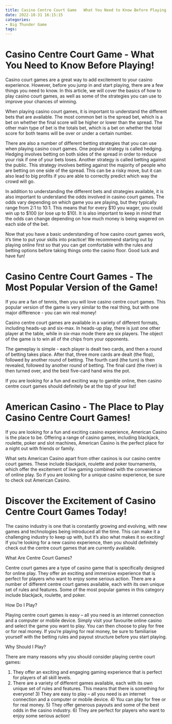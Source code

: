 ```yaml
---
title: Casino Centre Court Game   What You Need to Know Before Playing!
date: 2022-10-31 16:15:15
categories:
- Big Thunder Game
tags:
---
```



#  Casino Centre Court Game - What You Need to Know Before Playing!

Casino court games are a great way to add excitement to your casino experience. However, before you jump in and start playing, there are a few things you need to know. In this article, we will cover the basics of how to play casino court games, as well as some of the strategies you can use to improve your chances of winning.

When playing casino court games, it is important to understand the different bets that are available. The most common bet is the spread bet, which is a bet on whether the final score will be higher or lower than the spread. The other main type of bet is the totals bet, which is a bet on whether the total score for both teams will be over or under a certain number.

There are also a number of different betting strategies that you can use when playing casino court games. One popular strategy is called hedging. Hedging involves betting on both sides of the spread in order to reduce your risk if one of your bets loses. Another strategy is called betting against the public. This strategy involves betting against the majority of people who are betting on one side of the spread. This can be a risky move, but it can also lead to big profits if you are able to correctly predict which way the crowd will go.

In addition to understanding the different bets and strategies available, it is also important to understand the odds involved in casino court games. The odds vary depending on which game you are playing, but they typically range from 2:1 to 10:1. This means that for every $10 you wager, you could win up to $100 (or lose up to $10). It is also important to keep in mind that the odds can change depending on how much money is being wagered on each side of the bet.

Now that you have a basic understanding of how casino court games work, it’s time to put your skills into practice! We recommend starting out by playing online first so that you can get comfortable with the rules and betting options before taking things onto the casino floor. Good luck and have fun!

#  Casino Centre Court Games - The Most Popular Version of the Game!

If you are a fan of tennis, then you will love casino centre court games. This popular version of the game is very similar to the real thing, but with one major difference - you can win real money!

Casino centre court games are available in a variety of different formats, including heads-up and six-max. In heads-up play, there is just one other player at the table, while in six-max mode there are six players. The object of the game is to win all of the chips from your opponents.

The gameplay is simple - each player is dealt two cards, and then a round of betting takes place. After that, three more cards are dealt (the flop), followed by another round of betting. The fourth card (the turn) is then revealed, followed by another round of betting. The final card (the river) is then turned over, and the best five-card hand wins the pot.

If you are looking for a fun and exciting way to gamble online, then casino centre court games should definitely be at the top of your list!

#  American Casino - The Place to Play Casino Centre Court Games!

If you are looking for a fun and exciting casino experience, American Casino is the place to be. Offering a range of casino games, including blackjack, roulette, poker and slot machines, American Casino is the perfect place for a night out with friends or family.

What sets American Casino apart from other casinos is our casino centre court games. These include blackjack, roulette and poker tournaments, which offer the excitement of live gaming combined with the convenience of online play. So if you are looking for a unique casino experience, be sure to check out American Casino.

#  Discover the Excitement of Casino Centre Court Games Today!

The casino industry is one that is constantly growing and evolving, with new games and technologies being introduced all the time. This can make it a challenging industry to keep up with, but it’s also what makes it so exciting! If you’re looking for a new casino experience, then you should definitely check out the centre court games that are currently available.

What Are Centre Court Games?

Centre court games are a type of casino game that is specifically designed for online play. They offer an exciting and immersive experience that is perfect for players who want to enjoy some serious action. There are a number of different centre court games available, each with its own unique set of rules and features. Some of the most popular games in this category include blackjack, roulette, and poker.

How Do I Play?

Playing centre court games is easy – all you need is an internet connection and a computer or mobile device. Simply visit your favourite online casino and select the game you want to play. You can then choose to play for free or for real money. If you’re playing for real money, be sure to familiarise yourself with the betting rules and payout structure before you start playing.

Why Should I Play?

There are many reasons why you should consider playing centre court games:

1) They offer an exciting and engaging gaming experience that is perfect for players of all skill levels.
2) There are a variety of different games available, each with its own unique set of rules and features. This means that there is something for everyone! 3) They are easy to play – all you need is an internet connection and a computer or mobile device. 4) You can play for free or for real money. 5) They offer generous payouts and some of the best odds in the casino industry. 6) They are perfect for players who want to enjoy some serious action!